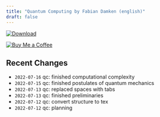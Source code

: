 ```yaml
---
title: "Quantum Computing by Fabian Damken (english)"
draft: false
---
```


[![Download](/download.png)](qc-summary.pdf)

[![Buy Me a Coffee](/kofi.png)](https://ko-fi.com/fdamken)

## Recent Changes
- `2022-07-16` qc: finished computational complexity
- `2022-07-15` qc: finished postulates of quantum mechanics
- `2022-07-13` qc: replaced spaces with tabs
- `2022-07-13` qc: finished preliminaries
- `2022-07-12` qc: convert structure to tex
- `2022-07-12` qc: planning
